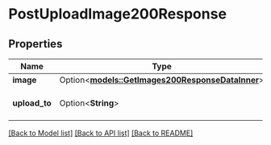 # PostUploadImage200Response

## Properties

Name | Type | Description | Notes
------------ | ------------- | ------------- | -------------
**image** | Option<[**models::GetImages200ResponseDataInner**](get_images_200_response_data_inner.md)> |  | [optional]
**upload_to** | Option<**String**> | The URL to upload the Image to. | [optional]

[[Back to Model list]](../README.md#documentation-for-models) [[Back to API list]](../README.md#documentation-for-api-endpoints) [[Back to README]](../README.md)


